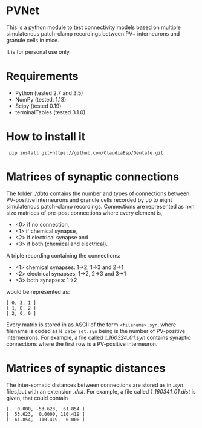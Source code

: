 # PVNet 

This is a python module to test connectivity models based on multiple
simulatenous patch-clamp recordings between PV+ interneurons and granule cells in 
mice.

It is for personal use only. 

Requirements
============

* Python (tested 2.7 and 3.5)
* NumPy (tested. 1.13)
* Scipy (tested 0.19)
* terminalTables (tested 3.1.0)

How to install it
=================

``` pip install git+https://github.com/ClaudiaEsp/Dentate.git```

Matrices of synaptic connections
================================

The folder *./data* contains the number and types of connections between
PV-positive interneurons and granule cells recorded by up to eight 
simulatenous patch-clamp recordings. Connections are represented as
nxn size matrices of pre-post connections where every element is,

* <0> if no connection, 
* <1> if chemical synapse, 
* <2> if electrical synapse and 
* <3> if both (chemical and electrical). 

A triple recording containing the connections:
* <1> chemical synapses: 1->2, 1->3 and 2->1 
* <2> electrical synapses: 1->2, 2->3 and 3->1 
* <3> both synapses: 1->2

would be represented as:

```
[ 0, 3, 1 ]
[ 1, 0, 2 ]
[ 2, 0, 0 ]
```

Every matrix is stored in as ASCII of the form `<filename>.syn`, where
filename is coded as `N_date_set.syn` being <N> is the number of PV-positive
interneurons. For example, a file called *1_160324_01.syn* contains
synaptic connections where the first row is a PV-positive interneuron.

Matrices of synaptic distances
==============================
The inter-somatic distances between connections are stored as in *.syn* files,but with an extension *.dist*. For example, a file called *1_160341_01.dist* is given, that could contain

```
[   0.000, -53.623,  61.854 ]
[  53.623,  0.0000, 110.419 ]
[ -61.854, -110.419,  0.000 ]

```
